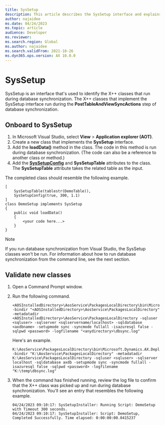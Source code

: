 ```yaml
---
title: SysSetup
description: This article describes the SysSetup interface and explains how to onboard classes to use it.
author: najaidee
ms.date: 04/24/2023
ms.topic: article
audience: Developer
ms.reviewer: 
ms.search.region: Global
ms.author: najaidee
ms.search.validFrom: 2021-10-26
ms.dyn365.ops.version: AX 10.0.0
---
```


# SysSetup

SysSetup is an interface that's used to identify the X++ classes that run during database synchronization. The X++ classes that implement the SysSetup interface run during the **PostTableAndViewSyncActions** step of database synchronization.

## Onboard to SysSetup

1. In Microsoft Visual Studio, select **View** \> **Application explorer (AOT)**.
2. Create a new class that implements the **SysSetup** interface.
3. Add the **loadData()** method in the class. The code in this method is run during database synchronization. (The code can also be a reference to another class or method.)
4. Add the [**SysSetupConfig**](../../dev-itpro/dev-tools/syssetupconfigattribute.md) and **SysSetupTable** attributes to the class. The **SysSetupTable** attribute takes the related table as the input.

The completed class should resemble the following example.

```xpp
[
    SysSetupTable(tablestr(DemoTable)),
    SysSetupConfig(true, 300, 1.1)
]
class DemoSetup implements SysSetup
{
    public void loadData()
    {
        <your code here...>
    }
}
```

> [!NOTE]
> If you run database synchronization from Visual Studio, the SysSetup classes won't be run. For information about how to run database synchronization from the command line, see the next section.

## Validate new classes

1. Open a Command Prompt window.
2. Run the following command.

    ```
    <AOSInstalledDirectory>\AosService\PackagesLocalDirectory\bin\Microsoft.Dynamics.AX.Deployment.Setup.exe -bindir "<AOSInstalledDirectory>\AosService\PackagesLocalDirectory" -metadatadir <AOSInstalledDirectory>\AosService\PackagesLocalDirectory -sqluser <sqluser> -sqlserver <sqlservername/localhost> -sqldatabase <axdbname> -setupmode sync -syncmode fullall -isazuresql false -sqlpwd <password> -logfilename "<anydirectory>\dbsync.log"
    ```

    Here's an example.

    ```
    K:\AosService\PackagesLocalDirectory\bin\Microsoft.Dynamics.AX.Deployment.Setup.exe -bindir "K:\AosService\PackagesLocalDirectory" -metadatadir K:\AosService\PackagesLocalDirectory -sqluser <sqluser> -sqlserver localhost -sqldatabase axdb -setupmode sync -syncmode fullall -isazuresql false -sqlpwd <password> -logfilename "K:\temp\dbsync.log"
    ```

3. When the command has finished running, review the log file to confirm that the X++ class was picked up and run during database synchronization. You'll see an entry that resembles the following example.

    ```
    04/24/2023 09:10:17: SysSetupInstaller: Running Script: DemoSetup with Timeout 300 seconds.
    04/24/2023 09:10:17: SysSetupInstaller: Script: DemoSetup, Completed Successfully. Time elapsed: 0:00:00:00.0415237
    ```
